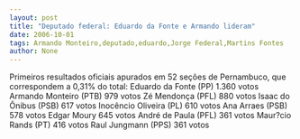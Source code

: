 ```yaml
---
layout: post
title: "Deputado federal: Eduardo da Fonte e Armando lideram"
date: 2006-10-01
tags: Armando Monteiro,deputado,eduardo,Jorge Federal,Martins Fontes
author: None
---
```

Primeiros resultados oficiais apurados em 52 seções de Pernambuco, que correspondem a 0,31% do total:
Eduardo da Fonte (PP) 1.360 votos
Armando Monteiro (PTB) 979 votos
Zé Mendonça (PFL) 880 votos
Isaac do Ônibus (PSB) 617 votos
Inocêncio Oliveira (PL) 610 votos
Ana Arraes (PSB) 578 votos
Edgar Moury 645 votos
André de Paula (PFL) 361 votos
Maur?cio Rands (PT) 416 votos
Raul Jungmann (PPS) 361 votos 